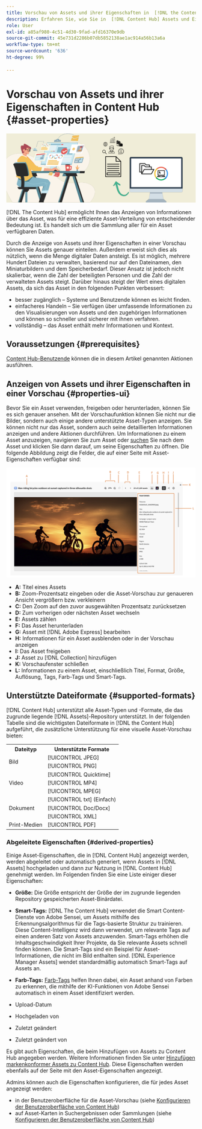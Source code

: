 ```yaml
---
title: Vorschau von Assets und ihrer Eigenschaften in  [!DNL the Content Hub]
description: Erfahren Sie, wie Sie in  [!DNL Content Hub] Assets und Eigenschaften in einer Vorschau anzeigen.
role: User
exl-id: a85af980-4c51-4d30-9fad-afd16370e9db
source-git-commit: 45e731d2286b07db5852138ae1ac914a56b13a6a
workflow-type: tm+mt
source-wordcount: '636'
ht-degree: 99%

---
```


# Vorschau von Assets und ihrer Eigenschaften in Content Hub {#asset-properties}

![Metadaten-Bannerbild](assets/metadata-banner-image.png)

[!DNL The Content Hub] ermöglicht Ihnen das Anzeigen von Informationen über das Asset, was für eine effiziente Asset-Verteilung von entscheidender Bedeutung ist. Es handelt sich um die Sammlung aller für ein Asset verfügbaren Daten.

Durch die Anzeige von Assets und ihrer Eigenschaften in einer Vorschau können Sie Assets genauer einteilen. Außerdem erweist sich dies als nützlich, wenn die Menge digitaler Daten ansteigt. Es ist möglich, mehrere Hundert Dateien zu verwalten, basierend nur auf den Dateinamen, den Miniaturbildern und dem Speicherbedarf. Dieser Ansatz ist jedoch nicht skalierbar, wenn die Zahl der beteiligten Personen und die Zahl der verwalteten Assets steigt. Darüber hinaus steigt der Wert eines digitalen Assets, da sich das Asset in den folgenden Punkten verbessert:

* besser zugänglich – Systeme und Benutzende können es leicht finden.
* einfacheres Handeln – Sie verfügen über umfassende Informationen zu den Visualisierungen von Assets und den zugehörigen Informationen und können so schneller und sicherer mit ihnen verfahren.
* vollständig – das Asset enthält mehr Informationen und Kontext.

## Voraussetzungen {#prerequisites}

[Content Hub-Benutzende](deploy-content-hub.md#onboard-content-hub-users) können die in diesem Artikel genannten Aktionen ausführen.

## Anzeigen von Assets und ihrer Eigenschaften in einer Vorschau {#properties-ui}

Bevor Sie ein Asset verwenden, freigeben oder herunterladen, können Sie es sich genauer ansehen. Mit der Vorschaufunktion können Sie nicht nur die Bilder, sondern auch einige andere unterstützte Asset-Typen anzeigen. Sie können nicht nur das Asset, sondern auch seine detaillierten Informationen anzeigen und andere Aktionen durchführen. Um Informationen zu einem Asset anzuzeigen, navigieren Sie zum Asset oder [suchen](search-assets.md) Sie nach dem Asset und klicken Sie dann darauf, um seine Eigenschaften zu öffnen. Die folgende Abbildung zeigt die Felder, die auf einer Seite mit Asset-Eigenschaften verfügbar sind:

![Eigenschaften einer Asset-Benutzeroberfläche](assets/properties-ui.png)

* **A:** Titel eines Assets
* **B:** Zoom-Prozentsatz eingeben oder die Asset-Vorschau zur genaueren Ansicht vergrößern bzw. verkleinern
* **C:** Den Zoom auf den zuvor ausgewählten Prozentsatz zurücksetzen
* **D:** Zum vorherigen oder nächsten Asset wechseln
* **E:** Assets zählen
* **F:** Das Asset herunterladen
* **G:** Asset mit [!DNL Adobe Express] bearbeiten
* **H:** Informationen für ein Asset ausblenden oder in der Vorschau anzeigen
* **I:** Das Asset freigeben
* **J:** Asset zu [!DNL Collection] hinzufügen
* **K:** Vorschaufenster schließen
* **L:** Informationen zu einem Asset, einschließlich Titel, Format, Größe, Auflösung, Tags, Farb-Tags und Smart-Tags.

## Unterstützte Dateiformate {#supported-formats}

[!DNL Content Hub] unterstützt alle Asset-Typen und -Formate, die das zugrunde liegende [!DNL Assets]-Repository unterstützt. In der folgenden Tabelle sind die wichtigsten Dateiformate in [!DNL the Content Hub] aufgeführt, die zusätzliche Unterstützung für eine visuelle Asset-Vorschau bieten:

<table> 
    <tbody>
     <tr>
      <th><strong>Dateityp</strong></th>
      <th><strong>Unterstützte Formate</strong></th>
     </tr>
     <tr>
        <td rowspan="3"> Bild </td>
    </tr>
    </tr>
    <tr>
        <td>[!UICONTROL JPEG]</td>
    </tr>
    <tr>
        <td>[!UICONTROL PNG]</td>
    </tr>
    <tr>
        <td rowspan="4"> Video </td>
    </tr>
    </tr>
    <tr>
        <td>[!UICONTROL Quicktime]</td>
    </tr>
    <tr>
        <td>[!UICONTROL MP4]</td>
    </tr>
    <tr>
        <td>[!UICONTROL MPEG]</td>
    </tr>
    <tr>
        <td rowspan="4"> Dokument </td>
    </tr>
    </tr>
    <tr>
        <td>[!UICONTROL txt] (Einfach)</td>
    </tr>
    <tr>
        <td>[!UICONTROL Doc/Docx]</td>
    </tr>
    <tr>
        <td>[!UICONTROL XML]</td>
    </tr>
    <tr>
        <td rowspan="2"> Print-Medien </td>
    </tr>
    </tr>
    <tr>
        <td>[!UICONTROL PDF]</td>
    </tr>
    </tbody>
</table>

### Abgeleitete Eigenschaften {#derived-properties}

Einige Asset-Eigenschaften, die in [!DNL Content Hub] angezeigt werden, werden abgeleitet oder automatisch generiert, wenn Assets in [!DNL Assets] hochgeladen und dann zur Nutzung in [!DNL Content Hub] genehmigt werden. Im Folgenden finden Sie eine Liste einiger dieser Eigenschaften:

* **Größe:** Die Größe entspricht der Größe der im zugrunde liegenden Repository gespeicherten Asset-Binärdatei.

<!--* **Tags:** Tags help you categorize assets that can be browsed and searched more efficiently. Tagging helps in propagating the appropriate taxonomy to other users and workflows. -->

* **Smart-Tags:** [!DNL The Content Hub] verwendet die Smart Content-Dienste von Adobe Sensei, um Assets mithilfe des Erkennungsalgorithmus für die Tags-basierte Struktur zu trainieren. Diese Content-Intelligenz wird dann verwendet, um relevante Tags auf einen anderen Satz von Assets anzuwenden. Smart-Tags erhöhen die Inhaltsgeschwindigkeit Ihrer Projekte, da Sie relevante Assets schnell finden können. Die Smart-Tags sind ein Beispiel für Asset-Informationen, die nicht im Bild enthalten sind. [!DNL Experience Manager Assets] wendet standardmäßig automatisch Smart-Tags auf Assets an.

* **Farb-Tags:** [Farb-Tags](#https://experienceleague.adobe.com/docs/experience-manager-cloud-service/content/assets/manage/color-tag-images.html?lang=en) helfen Ihnen dabei, ein Asset anhand von Farben zu erkennen, die mithilfe der KI-Funktionen von Adobe Sensei automatisch in einem Asset identifiziert werden.

* Upload-Datum

* Hochgeladen von

* Zuletzt geändert

* Zuletzt geändert von

Es gibt auch Eigenschaften, die beim Hinzufügen von Assets zu Content Hub angegeben werden. Weitere Informationen finden Sie unter [Hinzufügen markenkonformer Assets zu Content Hub](upload-brand-approved-assets.md). Diese Eigenschaften werden ebenfalls auf der Seite mit den Asset-Eigenschaften angezeigt.

Admins können auch die Eigenschaften konfigurieren, die für jedes Asset angezeigt werden:

* in der Benutzeroberfläche für die Asset-Vorschau (siehe [Konfigurieren der Benutzeroberfläche von Content Hub](configure-content-hub-ui-options.md#configure-asset-details-content-hub))
* auf Asset-Karten in Suchergebnissen oder Sammlungen (siehe [Konfigurieren der Benutzeroberfläche von Content Hub](configure-content-hub-ui-options.md#asset-card))

<!--

### Date range {#date-range} 

The date range allows you to select dates you want to see the assets. You can customize date range by choosing the start and end dates. 

-->
